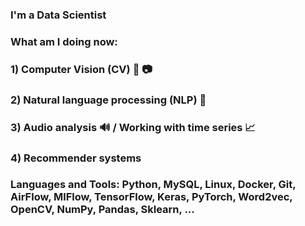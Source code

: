 ### I'm a Data Scientist

### What am I doing now:
### 1) Computer Vision (CV) 🎥 📷
### 2) Natural language processing (NLP) 📝
### 3) Audio analysis 🔊 / Working with time series 📈
### 4) Recommender systems 

### Languages and Tools: Python, MySQL, Linux, Docker, Git, AirFlow, MlFlow, TensorFlow, Keras, PyTorch, Word2vec, OpenCV, NumPy, Pandas, Sklearn, ...
